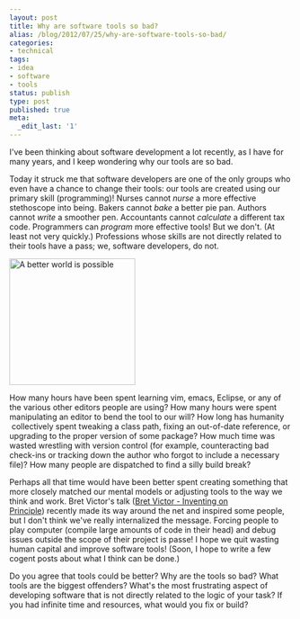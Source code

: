 ```yaml
---
layout: post
title: Why are software tools so bad?
alias: /blog/2012/07/25/why-are-software-tools-so-bad/
categories:
- technical
tags:
- idea
- software
- tools
status: publish
type: post
published: true
meta:
  _edit_last: '1'
---
```

I've been thinking about software development a lot recently, as I have for many years, and I keep wondering why our tools are so bad.

Today it struck me that software developers are one of the only groups who even have a chance to change their tools: our tools are created using our primary skill (programming)! Nurses cannot <em>nurse</em> a more effective stethoscope into being. Bakers cannot <em>bake</em> a better pie pan. Authors cannot <em>write</em> a smoother pen. Accountants cannot <em>calculate</em> a different tax code. Programmers can <em>program</em> more effective tools! But we don't. (At least not very quickly.) Professions whose skills are not directly related to their tools have a pass; we, software developers, do not.

<img class="alignnone" title="A better world is possible" src="https://t1.gstatic.com/images?q=tbn:ANd9GcRVX5TMdCeipxDB1YwVuPRsZyEfoWQXsYPXRdq8Py_BSHxiWpWB6FFsSTniIw" alt="A better world is possible" width="224" height="225" />

How many hours have been spent learning vim, emacs, Eclipse, or any of the various other editors people are using? How many hours were spent manipulating an editor to bend the tool to our will? How long has humanity  collectively spent tweaking a class path, fixing an out-of-date reference, or upgrading to the proper version of some package? How much time was wasted wrestling with version control (for example, counteracting bad check-ins or tracking down the author who forgot to include a necessary file)? How many people are dispatched to find a silly build break?

Perhaps all that time would have been better spent creating something that more closely matched our mental models or adjusting tools to the way we think and work. Bret Victor's talk (<a href="https://vimeo.com/36579366">Bret Victor - Inventing on Principle</a>) recently made its way around the net and inspired some people, but I don't think we've really internalized the message. Forcing people to play computer (compile large amounts of code in their head) and debug issues outside the scope of their project is passe! I hope we quit wasting human capital and improve software tools! (Soon, I hope to write a few cogent posts about what I think can be done.)

Do you agree that tools could be better? Why are the tools so bad? What tools are the biggest offenders? What's the most frustrating aspect of developing software that is not directly related to the logic of your task? If you had infinite time and resources, what would you fix or build?
